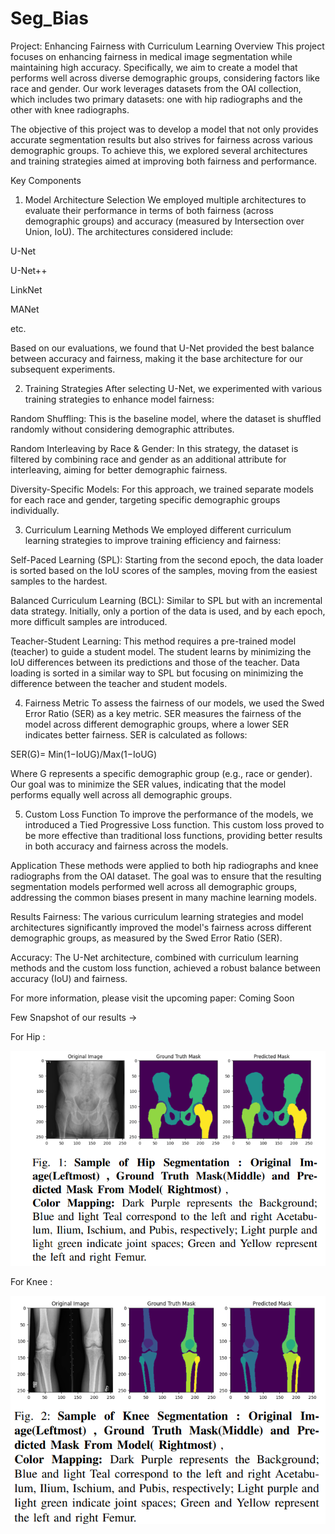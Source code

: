 # Seg_Bias
Project: Enhancing Fairness with Curriculum Learning
Overview
This project focuses on enhancing fairness in medical image segmentation while maintaining high accuracy. Specifically, we aim to create a model that performs well across diverse demographic groups, considering factors like race and gender. Our work leverages datasets from the OAI collection, which includes two primary datasets: one with hip radiographs and the other with knee radiographs.

The objective of this project was to develop a model that not only provides accurate segmentation results but also strives for fairness across various demographic groups. To achieve this, we explored several architectures and training strategies aimed at improving both fairness and performance.

Key Components
1. Model Architecture Selection
We employed multiple architectures to evaluate their performance in terms of both fairness (across demographic groups) and accuracy (measured by Intersection over Union, IoU). The architectures considered include:

U-Net

U-Net++

LinkNet

MANet

etc.

Based on our evaluations, we found that U-Net provided the best balance between accuracy and fairness, making it the base architecture for our subsequent experiments.

2. Training Strategies
After selecting U-Net, we experimented with various training strategies to enhance model fairness:

Random Shuffling: This is the baseline model, where the dataset is shuffled randomly without considering demographic attributes.

Random Interleaving by Race & Gender: In this strategy, the dataset is filtered by combining race and gender as an additional attribute for interleaving, aiming for better demographic fairness.

Diversity-Specific Models: For this approach, we trained separate models for each race and gender, targeting specific demographic groups individually.

3. Curriculum Learning Methods
We employed different curriculum learning strategies to improve training efficiency and fairness:

Self-Paced Learning (SPL): Starting from the second epoch, the data loader is sorted based on the IoU scores of the samples, moving from the easiest samples to the hardest.

Balanced Curriculum Learning (BCL): Similar to SPL but with an incremental data strategy. Initially, only a portion of the data is used, and by each epoch, more difficult samples are introduced.

Teacher-Student Learning: This method requires a pre-trained model (teacher) to guide a student model. The student learns by minimizing the IoU differences between its predictions and those of the teacher. Data loading is sorted in a similar way to SPL but focusing on minimizing the difference between the teacher and student models.

4. Fairness Metric
To assess the fairness of our models, we used the Swed Error Ratio (SER) as a key metric. SER measures the fairness of the model across different demographic groups, where a lower SER indicates better fairness. SER is calculated as follows:


SER(G)= Min(1−IoUG)/Max(1−IoUG)
​
 
Where 
G represents a specific demographic group (e.g., race or gender). Our goal was to minimize the SER values, indicating that the model performs equally well across all demographic groups.

5. Custom Loss Function
To improve the performance of the models, we introduced a Tied Progressive Loss function. This custom loss proved to be more effective than traditional loss functions, providing better results in both accuracy and fairness across the models.

Application
These methods were applied to both hip radiographs and knee radiographs from the OAI dataset. The goal was to ensure that the resulting segmentation models performed well across all demographic groups, addressing the common biases present in many machine learning models.

Results
Fairness: The various curriculum learning strategies and model architectures significantly improved the model's fairness across different demographic groups, as measured by the Swed Error Ratio (SER).

Accuracy: The U-Net architecture, combined with curriculum learning methods and the custom loss function, achieved a robust balance between accuracy (IoU) and fairness.

For more information, please visit the upcoming paper: Coming Soon


Few Snapshot of our results -> 

For Hip : 


![image_alt](https://github.com/xdilab/Segmentation_Bias/blob/7309c027217752cb4fe0a6ca92a1a96e51448657/HIP.png)


For Knee : 


![image_alt](https://github.com/xdilab/Segmentation_Bias/blob/df4f17ac76d166bb746fcf0bd64a13ca29086c54/KNee.png)
